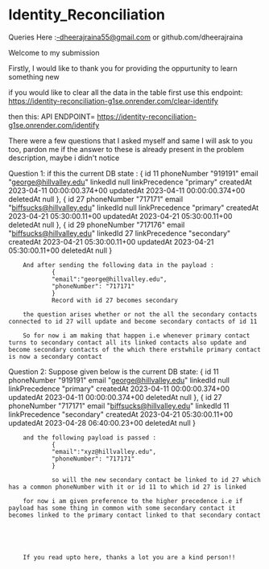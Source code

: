 # Identity_Reconciliation

Queries Here :-dheerajraina55@gmail.com or github.com/dheerajraina



Welcome to my submission



Firstly, I would like to thank you for providing the oppurtunity to learn something new

if you would like to clear all the data in the table first use this endpoint:
        https://identity-reconciliation-g1se.onrender.com/clear-identify

then this:
        API ENDPOINT= https://identity-reconciliation-g1se.onrender.com/identify

There were a few questions that I asked myself and same I will ask to you too, pardon me if the answer to these is already present in the problem description, maybe i didn't notice

Question 1:
if this the current DB state :
{
id 11
phoneNumber "919191"
email "george@hillvalley.edu"
linkedId null
linkPrecedence "primary"
createdAt 2023-04-11 00:00:00.374+00
updatedAt 2023-04-11 00:00:00.374+00
deletedAt null
},
{
id 27
phoneNumber "717171"
email "biffsucks@hillvalley.edu"
linkedId null
linkPrecedence "primary"
createdAt 2023-04-21 05:30:00.11+00
updatedAt 2023-04-21 05:30:00.11+00
deletedAt null
},
{
id 29
phoneNumber "717176"
email "biffsucks@hillvalley.edu"
linkedId 27
linkPrecedence "secondary"
createdAt 2023-04-21 05:30:00.11+00
updatedAt 2023-04-21 05:30:00.11+00
deletedAt null
}

        And after sending the following data in the payload :
                {
                "email":"george@hillvalley.edu",
                "phoneNumber": "717171"
                }
                Record with id 27 becomes secondary

        the question arises whether or not the all the secondary contacts connected to id 27 will update and become secondary contacts of id 11

        So for now i am making that happen i.e whenever primary contact turns to secondary contact all its linked contacts also update and become secondary contacts of the which there erstwhile primary contact is now a secondary contact

Question 2:
Suppose given below is the current DB state:
{
id 11
phoneNumber "919191"
email "george@hillvalley.edu"
linkedId null
linkPrecedence "primary"
createdAt 2023-04-11 00:00:00.374+00
updatedAt 2023-04-11 00:00:00.374+00
deletedAt null
},
{
id 27
phoneNumber "717171"
email "biffsucks@hillvalley.edu"
linkedId 11
linkPrecedence "secondary"
createdAt 2023-04-21 05:30:00.11+00
updatedAt 2023-04-28 06:40:00.23+00
deletedAt null
}

        and the following payload is passed :
                {
                "email":"xyz@hillvalley.edu",
                "phoneNumber": "717171"
                }

                so will the new secondary contact be linked to id 27 which has a common phoneNumber with it or id 11 to which id 27 is linked

        for now i am given preference to the higher precedence i.e if payload has some thing in common with some secondary contact it becomes linked to the primary contact linked to that secondary contact





        If you read upto here, thanks a lot you are a kind person!!

